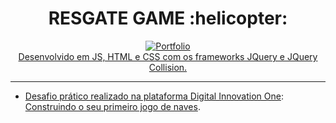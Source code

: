 <h1 align="center">RESGATE GAME  :helicopter:</h5>

<p align="center">
  <a href="https://lucasrmagalhaes.github.io/resgate-js/" target="_blank">
    <img 
         src="https://github.com/vinninascimento/resgate-js/img/capa.jpg" 
         alt="Portfolio" 
  </a>
  <br />
  Desenvolvido em JS, HTML e CSS com os frameworks JQuery e JQuery Collision.
</p>

<hr />

- Desafio prático realizado na plataforma [Digital Innovation One](https://web.digitalinnovation.one/home "Digital Innovation One"): [Construindo o seu primeiro jogo de naves](https://web.digitalinnovation.one/lab/construindo-o-seu-primeiro-jogo-de-naves/learning/9b0a44f2-ba17-49fc-ab1e-8658bd5861c7").
